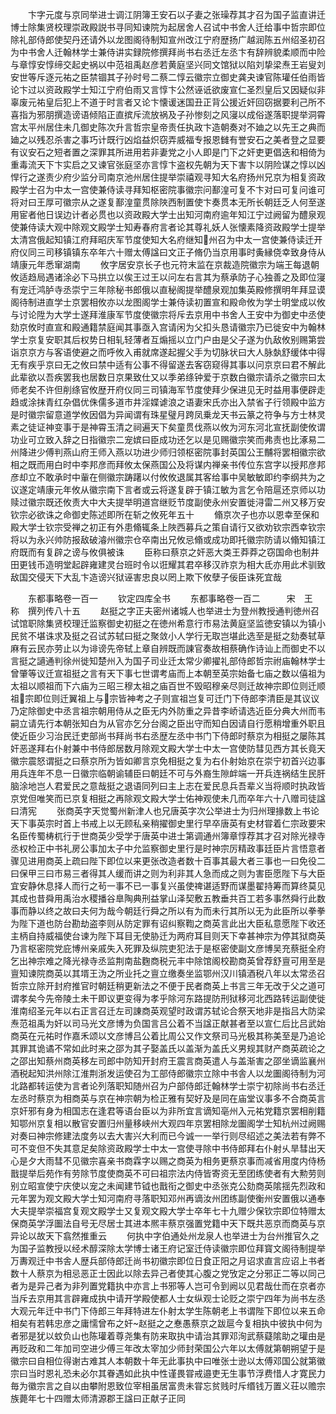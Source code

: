 <!-- { "loadSidebar": true } -->
　　卞字元度与京同举进士调江阴簿王安石以子妻之张璪荐其才召为国子监直讲迁博士除集贤校理崇政殿説书寻同知谏院为起居舍人召试中书舍人迁给事中哲宗即位除礼部侍郎使契丹还请外以龙图阁待制知宣州改江宁府歴扬广越润陈五州绍圣初召为中书舍人迁翰林学士兼侍讲实録院修撰拜尚书右丞迁左丞卞有辞辨貌柔顺而中险与章惇安惇缔交起史祸以中范祖禹赵彦若黄庭坚兴同文馆狱以陷刘挚梁焘王岩叟刘安世等斥逐元祐之臣禁锢其子孙时号二蔡二惇云徽宗立御史龚夬谏官陈瓘任伯雨皆论卞过以资政殿学士知江宁府伯雨又言惇卞公然诬诋欲废宣仁圣烈皇后又因疑似非辜废元祐皇后犯上不道于时言者又论卞懐谖迷国丑正背公援近奸回窃据要利己所不喜指为邪朋撰造谤语倾陷正直摈斥流放祸及子孙惨刻之风寖以成俗遂落职提举洞霄宫太平州居住未几御史陈次升言哲宗皇帝责任执政卞造朝奏对不廸之以先王之典而廸之以残忍杀害之事巧计既行凶焰益炽窃弄威福专报恩雠有誉安石之美者登之显要有议安石之短者置之深罪其所进用若非妻党之小人即是门下之奸吏更倡迭和相倚为重毒流天下卞实启之又谏官张庭坚亦言惇卞盗权先朝为天下害卞以阴险谋之惇以凶悍行之遂责少府少监分司南京池州居住提举崇禧观寻知大名府扬州兄京为相复资政殿学士召为中太一宫使兼侍读寻拜知枢密院事徽宗问鄯湟可复不卞对曰可复问谁可将对曰王厚可徽宗从之遂复鄯湟童贯除陜西制置使卞奏贯本无所长朝廷乏人何至遂用宦者他日误边计者必贯也以资政殿大学士出知河南府逾年知江宁过阙留为醴泉观使兼侍读大观中除观文殿学士知寿春府言者论其尊礼妖人张懐素降资政殿学士提举太清宫俄起知镇江府拜昭庆军节度使知大名府继知州召为中太一宫使兼侍读迁开府仪同三司移镇镇东卒年六十赠太傅諡曰文正子脩仍当京用事时夤縁侥幸致身侍从靖康元年悉窜湖南
　　攸字居安京长子也元符末监在京裁造院徽宗为端王每退朝攸适趋局遇诸涂必下马拱立以俟王过王以问左右言其为蔡承防子心独善之及即位寖有宠迁鸿胪寺丞崇宁三年除秘书郎俄以直秘阁提举醴泉观加集英殿修撰明年拜显谟阁待制进直学士京罢相攸亦以龙图阁学士兼侍读初置宣和殿命攸为学士明堂成以攸与讨论陞为大学士遂拜淮康军节度使徽宗将斥去京用中书舍人王安中为御史中丞使劾京攸时直宣和殿通籍禁庭闻其事亟入宫请闲为父扣头恳请徽宗乃已徙安中为翰林学士京复安职其后权势日相轧轻薄者互煽摇以立门户由是父子遂为仇敌攸别赐第尝诣京京方与客语使避之而呼攸入甫就席遂起握父手为切脉状曰大人脉埶舒缓体中得无有疾乎京曰无之攸曰禁中适有公事不得留遂去客窃窥得其事以问京京曰君不解此此辈欲以吾疾罢我也居数日京果致仕又以季弟绦钟爱于京数白徽宗请杀之徽宗曰太师老矣不许但削绦官攸歴开府仪同三司镇海军节度使拜少保进见无时益用事便辟走趋或涂抹青红杂倡优侏儒多道市井淫媟谑浪之语妻宋氏亦出入禁省子行领殿中监方是时徽宗留意道学攸因倡为异闻谓有珠星璧月跨凤乗龙天书云篆之符争与方士林灵素之徒证神变事于是神霄玉清之祠遍天下矣童贯伐燕以攸为河东河北宣抚副使攸谓功业可立致入辞之日指徽宗二宠嫔曰臣成功还乞以是见赐徽宗笑而弗责也比涿易二州降进少傅判燕山府王师入燕以功进少师归领枢密院事封英国公王黼将罢相徽宗欲相之既而用白时中李邦彦而拜攸太保燕国公及将谋内禅亲书传位东宫字以授邦彦邦彦却立不敢承时中軰在侧徽宗踌躇以付攸攸退属其客给事中吴敏敏即约李纲共为之议遂定靖康元年攸从徽宗南下言者或云将遂复辟于镇江敏为言乞令陪扈还京师以功赎过徽宗既还攸责大中大夫提举明道宫继贬节度副使永州安置徙浔雷二州又移万安钦宗必欲诛之命御史陈述即所在斩之攸死年五十
　　翛京次子也亦以恩幸至保和殿大学士钦宗受禅之初正有外患翛辄条上陜西募兵之策自请行又欲劝钦宗西幸钦宗将以为永兴帅防报敌破濬州徽宗仓卒南出兄攸忌翛或成功即托徽宗防请以翛知镇江府既而有复辟之谤与攸俱被诛
　　臣称曰蔡京之奸恶大类王莽莽之窃国命也制井田更钱币造明堂起辟雍建灵台班时令以诳耀其君卒移汉祚京为相大氐亦用此术驯致敌国交侵天下大乱卞造谤兴狱诬害忠良以罔上欺下攸孽子佞臣诛死宜哉














　　东都事略卷一百一
　　钦定四库全书
　　东都事略卷一百二　　　宋　王　称　撰列传八十五
　　赵挺之字正夫密州诸城人也举进士为登州教授通判徳州召试馆职除集贤校理迁监察御史初挺之在徳州希意行市易法黄庭坚监徳安镇以为镇小民贫不堪诛求及挺之召试苏轼曰挺之聚敛小人学行无取岂堪此选至是挺之劾奏轼草麻有云民亦劳止以为诽谤先帝轼上章自辨既而諌官奏故相蔡确作诗讪上而御史不以言挺之讁通判徐州徙知楚州入为国子司业迁太常少卿擢礼部侍郎哲宗祔庙翰林学士曾肇等议迁宣祖挺之言有天下事七世谓考庙而上本朝至英宗始备七庙之数以僖祖为太祖以顺祖而下六庙为三昭三穆太祖之庙百世不毁昭穆亲尽则迁故神宗即位则迁顺祖宗即位则迁翼祖上与宗皆神考之子则宣祖岂复可迁门下侍郎李清臣是其议议乃定除御史中丞言祖宗朝用侍从之臣无内外防重之异昔李峤请选近臣分典大州而韦嗣立请先行本朝张知白为从官亦乞分台阁之臣出守而知白因请自行愿稍增重外职且使近臣少习治民迁吏部尚书拜尚书右丞歴左丞中书门下侍郎时蔡京为相挺之屡陈其奸恶遂拜右仆射兼中书侍郎居数月除观文殿大学士中太一宫使防彗见西方其长竟天徽宗震怒谓挺之曰蔡京所为皆如卿言京免相挺之复为右仆射始京在崇宁初首兴边事用兵连年不息一日徽宗临朝谕辅臣曰朝廷不可与外裔生隙衅端一开兵连祸结生民肝脑涂地岂人君爱民之意哉挺之退语同列曰主上志在爱民息兵吾辈义当将顺时执政皆京党但唯笑而已京复相挺之再除观文殿大学士佑神观使未几而卒年六十八赠司徒諡曰清宪
　　张商英字天觉蜀州新津人也兄唐英字次公举进士为归州理掾数上书论天下事英宗时首上书戒上以无顾私亲稍擢御史里行早卒唐英有史材甞着仁宗政要宋名臣传蜀梼杌行于世商英少受学于唐英中进士第调通州簿章惇荐其才召对除光禄寺丞权检正中书礼房公事加太子中允监察御史里行是时神宗厉精政事廷臣片言悟意者骤见进用商英上疏曰陛下即位以来更张改造者数十百事其最大者三事也一曰免役二曰保甲三曰市易三者得其人缓而讲之则为利非其人急而成之则为害臣愿陛下与大臣宜安静休息择人而行之茍一事不已一事复兴虽使禆谌适野而谋墨翟持筹而算终莫见其成也昔舜用禹治水稷播谷臯陶典刑益掌山泽契敷五教垂共百工若多事然舜行此数事而静以终之故曰夫何为哉今朝廷行舜之所以有为而未行其所以无为此臣所以拳拳为陛下道也防台勘劫盗李则从防定罪有诏纠察鞫之商英言此出大臣私意愿陛下收还主柄自持威福使台谏为陛下耳目无使胁迁为两府耳目则天下幸甚神宗为停其狱商英乃言枢密院党庇博州亲戚失入死罪及纵院吏犯法于是枢密使副文彦博吴充蔡挺全府乞出神宗难之降光禄寺丞监荆南盐麴商税元丰中除馆阁校勘商英曾荐舒亶可用至是亶知谏院商英以其壻王沩之所业托之亶立缴奏坐监鄂州汉川镇酒税八年以太常丞召哲宗立除开封府推官时朝廷稍更新法之不便于民者商英上书言三年无改于父之道可谓孝矣今先帝陵土未干即议更变得为孝乎除河东路提防刑狱移河北西路转运副使徙淮南绍圣元年以右正言召迁左司諌商英观望时政谓苏轼论合祭天地非是指吕大防梁焘范祖禹为奸以司马光文彦博为负国言吕公着不当諡正献甚者至以宣仁后比吕武始商英在元祐时作嘉禾颂以文彦博吕公着比周公又作文祭司马光极其称美至是乃追论其罪其诡谲不常如此时来之邵为其子娶盖氏以盖渐为盖氏义男规其财产商英疏论之之邵出知蔡州商英移左司郎中防知开封府王震言商英遣人与盖渐害之邵坐谪监襄州酒税起知洪州除江淮荆浙发运使召为工部侍郎徽宗立除中书舎人以龙圗阁待制为河北路都转运使为言者论列落职知随州召为户部侍郎迁翰林学士崇宁初除尚书右丞迁左丞时蔡京为相商英与京在神宗朝为检正雅有契好及是同在庙堂议事多不合商英言京奸邪有身为相国志在逢君等语台臣以为非所宜言谪知亳州入元祐党籍京罢相削籍知鄂州京复相以散官安置归州量移峡州大观四年京罢相除龙圗阁学士知杭州过阙赐对奏曰神宗修建法度务以去大害兴大利而已今诚一一举行则尽绍述之美法若有弊不可不变但不失其意足矣除资政殿学士中太一宫使寻除中书侍郎拜右仆射乆旱彗出天心是夕大雨彗不见徽宗喜亲书商霖字以赐之商英为相务更蔡京事而减省用度内侍杨戬提举后苑作有劳除节度使商英不可曰祖宗法内侍皆寄资无至团练使者有大勲劳则别立昭宣使宁庆使以宠之未闻建节钺也戬衔之御史中丞张克公劾商英隂揺先烈政和元年罢为观文殿大学士知河南府寻落职知邓州再谪汝州团练副使衡州安置俄以通奉大夫提举崇福宫复观文殿学士又复观文殿大学士卒年七十九赠少保钦宗即位特赠太保商英学浮圗法自号无尽居士其进本熈丰蔡京强置党籍中天下既共恶京而商英与京异论以故天下翕然推重云
　　何执中字伯通处州龙泉人也举进士为台州推官久之为国子监教授以经术醇深除太学博士诸王府记室迁侍读徽宗即位拜寳文阁待制提举万夀观迁中书舎人歴兵部侍郎迁尚书初徽宗即位日食正阳之月诏求直言应诏上书者数十人蔡京为相忌恶正士因此以除去异己者使其心腹之党攷定之分邪正二等以同己者为是异己者为非列置党籍执中亦言上书邪等人岂可令到阙以见君哉仕而在京者亦当斥去京用其言辟雍成执中请开学殿使都人士女纵观士论贬之崇宁四年为尚书左丞大观元年迁中书门下侍郎三年拜特进左仆射太学生陈朝老上书谓陛下即位以来五命相矣有若韩忠彦之庸懦曾布之奸赵挺之之惷愚蔡京之跋扈今复相执中彼执中何为者邪是犹以蚊负山也陈瓘着尊尧集有防来取执中请治其罪邓洵武蔡薿隂助之瓘由是再贬政和二年加司空进少傅三年改太宰加少师封荣国公六年以太傅就第朝朔望于是徽宗曰自相位得谢古难其人本朝数十年无此事执中曰唯张士逊以太傅邓国公就第徽宗曰当时恩礼恐未必尔其眷遇如此执中性谨畏甞戒邉吏无生事节浮费惜人才寛民力毎为徽宗言之自以由攀附恩致位宰相虽居富贵未甞忘贫贱时斥缗钱万置义荘以赡宗族薨年七十四赠太师清源郡王諡曰正献子正同
